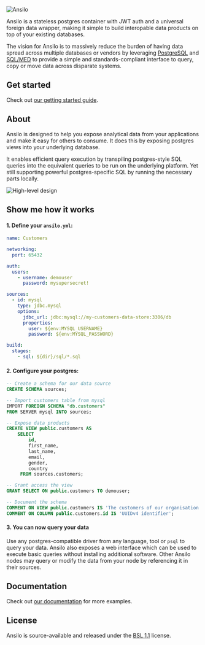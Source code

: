 ![Ansilo](https://uploads-ssl.webflow.com/634643648780f64459633a43/638ace9b90ec6df05064bc70_logo-with-text-sm.png)

Ansilo is a stateless postgres container with JWT auth and a universal foreign data wrapper, making it simple to build interopable data products on top of your existing databases.

The vision for Ansilo is to massively reduce the burden of having data spread across multiple databases or vendors by leveraging [PostgreSQL](https://postgresql.org/) and [SQL/MED](https://en.wikipedia.org/wiki/SQL/MED) to provide a simple and standards-compliant interface to query, copy or move data across disparate systems.  

## Get started

Check out [our getting started guide](https://docs.ansilo.io/getting-started/access/). 

## About

Ansilo is designed to help you expose analytical data from your applications and make it easy for others to consume. It does this by exposing postgres views  into your underlying database. 

It enables efficient query execution by transpiling postgres-style SQL queries into the equivalent queries to be run on the underlying platform. Yet still supporting powerful postgres-specific SQL by running the necessary parts locally.

<picture>
  <source media="(prefers-color-scheme: dark)" srcset="https://uploads-ssl.webflow.com/634643648780f64459633a43/638ae11bc239dee569ad4cba_Ansilo%20-%20Docs%20-%20System%20Architecture-dark.png">
  <img alt="High-level design" src="https://uploads-ssl.webflow.com/634643648780f64459633a43/638ae11c9a1618e38b992c1b_Ansilo%20-%20Docs%20-%20System%20Architecture.png">
</picture>

## Show me how it works

#### 1. Define your `ansilo.yml`:

```yml
name: Customers

networking:
  port: 65432

auth:
  users:
    - username: demouser
      password: mysupersecret!

sources:
  - id: mysql
    type: jdbc.mysql
    options:
      jdbc_url: jdbc:mysql://my-customers-data-store:3306/db
      properties:
        user: ${env:MYSQL_USERNAME}
        password: ${env:MYSQL_PASSWORD}

build:
  stages:
    - sql: ${dir}/sql/*.sql
```

#### 2. Configure your postgres:

```sql
-- Create a schema for our data source
CREATE SCHEMA sources;

-- Import customers table from mysql
IMPORT FOREIGN SCHEMA "db.customers" 
FROM SERVER mysql INTO sources;

-- Expose data products
CREATE VIEW public.customers AS
    SELECT 
        id,
        first_name,
        last_name,
        email,
        gender,
        country
     FROM sources.customers;

-- Grant access the view
GRANT SELECT ON public.customers TO demouser;

-- Document the schema
COMMENT ON VIEW public.customers IS 'The customers of our organisation';
COMMENT ON COLUMN public.customers.id IS 'UUIDv4 identifier';
```

#### 3. You can now query your data

Use any postgres-compatible driver from any language, tool or `psql` to query your data.
Ansilo also exposes a web interface which can be used to execute basic queries without installing additional software.
Other Ansilo nodes may query or modify the data from your node by referencing it in their sources.

## Documentation

Check out [our documentation](https://docs.ansilo.io) for more examples.

## License

Ansilo is source-available and released under the [BSL 1.1](./LICENSE) license.

